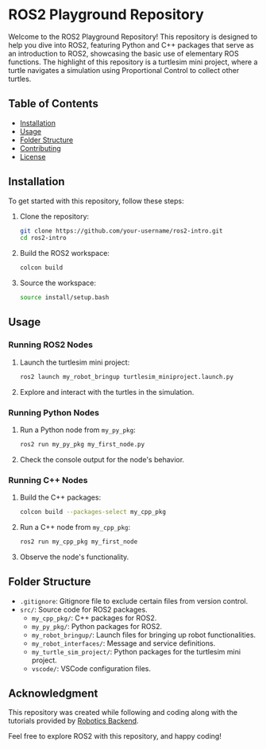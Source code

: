 # ROS2 Playground Repository

Welcome to the ROS2 Playground Repository! This repository is designed to help you dive into ROS2, featuring Python and C++ packages that serve as an introduction to ROS2, showcasing the basic use of elementary ROS functions. The highlight of this repository is a turtlesim mini project, where a turtle navigates a simulation using Proportional Control to collect other turtles.

## Table of Contents

- [Installation](#installation)
- [Usage](#usage)
- [Folder Structure](#folder-structure)
- [Contributing](#contributing)
- [License](#license)

## Installation

To get started with this repository, follow these steps:

1. Clone the repository:

    ```bash
    git clone https://github.com/your-username/ros2-intro.git
    cd ros2-intro
    ```

2. Build the ROS2 workspace:

    ```bash
    colcon build
    ```

3. Source the workspace:

    ```bash
    source install/setup.bash
    ```

## Usage

### Running ROS2 Nodes

1. Launch the turtlesim mini project:

    ```bash
    ros2 launch my_robot_bringup turtlesim_miniproject.launch.py
    ```

2. Explore and interact with the turtles in the simulation.

### Running Python Nodes

1. Run a Python node from `my_py_pkg`:

    ```bash
    ros2 run my_py_pkg my_first_node.py
    ```

2. Check the console output for the node's behavior.

### Running C++ Nodes

1. Build the C++ packages:

    ```bash
    colcon build --packages-select my_cpp_pkg
    ```

2. Run a C++ node from `my_cpp_pkg`:

    ```bash
    ros2 run my_cpp_pkg my_first_node
    ```

3. Observe the node's functionality.

## Folder Structure

- `.gitignore`: Gitignore file to exclude certain files from version control.
- `src/`: Source code for ROS2 packages.
  - `my_cpp_pkg/`: C++ packages for ROS2.
  - `my_py_pkg/`: Python packages for ROS2.
  - `my_robot_bringup/`: Launch files for bringing up robot functionalities.
  - `my_robot_interfaces/`: Message and service definitions.
  - `my_turtle_sim_project/`: Python packages for the turtlesim mini project.
  - `vscode/`: VSCode configuration files.
 
## Acknowledgment

This repository was created while following and coding along with the tutorials provided by [Robotics Backend](https://roboticsbackend.com).

Feel free to explore ROS2 with this repository, and happy coding!
